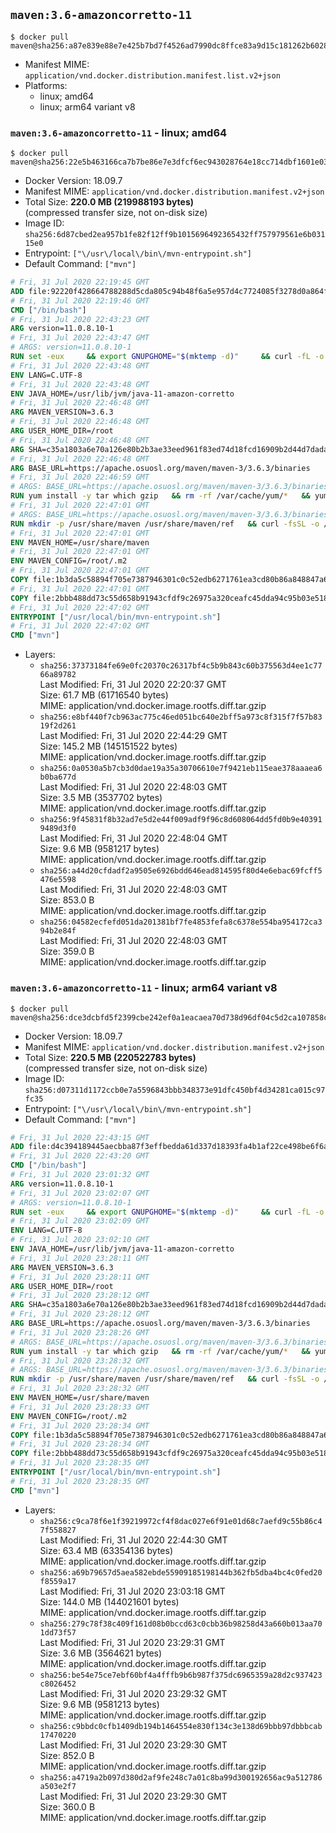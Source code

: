 ## `maven:3.6-amazoncorretto-11`

```console
$ docker pull maven@sha256:a87e839e88e7e425b7bd7f4526ad7990dc8ffce83a9d15c181262b602812cc40
```

-	Manifest MIME: `application/vnd.docker.distribution.manifest.list.v2+json`
-	Platforms:
	-	linux; amd64
	-	linux; arm64 variant v8

### `maven:3.6-amazoncorretto-11` - linux; amd64

```console
$ docker pull maven@sha256:22e5b463166ca7b7be86e7e3dfcf6ec943028764e18cc714dbf1601e03291a6d
```

-	Docker Version: 18.09.7
-	Manifest MIME: `application/vnd.docker.distribution.manifest.v2+json`
-	Total Size: **220.0 MB (219988193 bytes)**  
	(compressed transfer size, not on-disk size)
-	Image ID: `sha256:6d87cbed2ea957b1fe82f12ff9b1015696492365432ff757979561e6b03115e0`
-	Entrypoint: `["\/usr\/local\/bin\/mvn-entrypoint.sh"]`
-	Default Command: `["mvn"]`

```dockerfile
# Fri, 31 Jul 2020 22:19:45 GMT
ADD file:92220f428664788288d5cda805c94b48f6a5e957d4c7724085f3278d0a864f6d in / 
# Fri, 31 Jul 2020 22:19:46 GMT
CMD ["/bin/bash"]
# Fri, 31 Jul 2020 22:43:23 GMT
ARG version=11.0.8.10-1
# Fri, 31 Jul 2020 22:43:47 GMT
# ARGS: version=11.0.8.10-1
RUN set -eux     && export GNUPGHOME="$(mktemp -d)"     && curl -fL -o corretto.key https://yum.corretto.aws/corretto.key     && gpg --batch --import corretto.key     && gpg --batch --export --armor '6DC3636DAE534049C8B94623A122542AB04F24E3' > corretto.key     && rpm --import corretto.key     && rm -r "$GNUPGHOME" corretto.key     && curl -fL -o /etc/yum.repos.d/corretto.repo https://yum.corretto.aws/corretto.repo     && grep -q '^gpgcheck=1' /etc/yum.repos.d/corretto.repo     && yum install -y java-11-amazon-corretto-devel-$version     && (find /usr/lib/jvm/java-11-amazon-corretto -name src.zip -delete || true)     && yum install -y fontconfig     && yum clean all
# Fri, 31 Jul 2020 22:43:48 GMT
ENV LANG=C.UTF-8
# Fri, 31 Jul 2020 22:43:48 GMT
ENV JAVA_HOME=/usr/lib/jvm/java-11-amazon-corretto
# Fri, 31 Jul 2020 22:46:48 GMT
ARG MAVEN_VERSION=3.6.3
# Fri, 31 Jul 2020 22:46:48 GMT
ARG USER_HOME_DIR=/root
# Fri, 31 Jul 2020 22:46:48 GMT
ARG SHA=c35a1803a6e70a126e80b2b3ae33eed961f83ed74d18fcd16909b2d44d7dada3203f1ffe726c17ef8dcca2dcaa9fca676987befeadc9b9f759967a8cb77181c0
# Fri, 31 Jul 2020 22:46:48 GMT
ARG BASE_URL=https://apache.osuosl.org/maven/maven-3/3.6.3/binaries
# Fri, 31 Jul 2020 22:46:59 GMT
# ARGS: BASE_URL=https://apache.osuosl.org/maven/maven-3/3.6.3/binaries MAVEN_VERSION=3.6.3 SHA=c35a1803a6e70a126e80b2b3ae33eed961f83ed74d18fcd16909b2d44d7dada3203f1ffe726c17ef8dcca2dcaa9fca676987befeadc9b9f759967a8cb77181c0 USER_HOME_DIR=/root
RUN yum install -y tar which gzip   && rm -rf /var/cache/yum/*   && yum clean all
# Fri, 31 Jul 2020 22:47:01 GMT
# ARGS: BASE_URL=https://apache.osuosl.org/maven/maven-3/3.6.3/binaries MAVEN_VERSION=3.6.3 SHA=c35a1803a6e70a126e80b2b3ae33eed961f83ed74d18fcd16909b2d44d7dada3203f1ffe726c17ef8dcca2dcaa9fca676987befeadc9b9f759967a8cb77181c0 USER_HOME_DIR=/root
RUN mkdir -p /usr/share/maven /usr/share/maven/ref   && curl -fsSL -o /tmp/apache-maven.tar.gz ${BASE_URL}/apache-maven-${MAVEN_VERSION}-bin.tar.gz   && echo "${SHA}  /tmp/apache-maven.tar.gz" | sha512sum -c -   && tar -xzf /tmp/apache-maven.tar.gz -C /usr/share/maven --strip-components=1   && rm -f /tmp/apache-maven.tar.gz   && ln -s /usr/share/maven/bin/mvn /usr/bin/mvn
# Fri, 31 Jul 2020 22:47:01 GMT
ENV MAVEN_HOME=/usr/share/maven
# Fri, 31 Jul 2020 22:47:01 GMT
ENV MAVEN_CONFIG=/root/.m2
# Fri, 31 Jul 2020 22:47:01 GMT
COPY file:1b3da5c58894f705e7387946301c0c52edb6271761ea3cd80b86a848847a64cd in /usr/local/bin/mvn-entrypoint.sh 
# Fri, 31 Jul 2020 22:47:01 GMT
COPY file:2bbb488dd73c55d658b91943cfdf9c26975a320ceafc45dda94c95b03e518ad3 in /usr/share/maven/ref/ 
# Fri, 31 Jul 2020 22:47:02 GMT
ENTRYPOINT ["/usr/local/bin/mvn-entrypoint.sh"]
# Fri, 31 Jul 2020 22:47:02 GMT
CMD ["mvn"]
```

-	Layers:
	-	`sha256:37373184fe69e0fc20370c26317bf4c5b9b843c60b375563d4ee1c7766a89782`  
		Last Modified: Fri, 31 Jul 2020 22:20:37 GMT  
		Size: 61.7 MB (61716540 bytes)  
		MIME: application/vnd.docker.image.rootfs.diff.tar.gzip
	-	`sha256:e8bf440f7cb963ac775c46ed051bc640e2bff5a973c8f315f7f57b8319f2d261`  
		Last Modified: Fri, 31 Jul 2020 22:44:29 GMT  
		Size: 145.2 MB (145151522 bytes)  
		MIME: application/vnd.docker.image.rootfs.diff.tar.gzip
	-	`sha256:0a0530a5b7cb3d0dae19a35a30706610e7f9421eb115eae378aaaea6b0ba677d`  
		Last Modified: Fri, 31 Jul 2020 22:48:03 GMT  
		Size: 3.5 MB (3537702 bytes)  
		MIME: application/vnd.docker.image.rootfs.diff.tar.gzip
	-	`sha256:9f45831f8b32ad7e5d2e44f009adf9f96c8d608064dd5fd0b9e403919489d3f0`  
		Last Modified: Fri, 31 Jul 2020 22:48:04 GMT  
		Size: 9.6 MB (9581217 bytes)  
		MIME: application/vnd.docker.image.rootfs.diff.tar.gzip
	-	`sha256:a44d20cfdadf2a9505e6926bdd646ead814595f80d4e6ebac69fcff5476e5598`  
		Last Modified: Fri, 31 Jul 2020 22:48:03 GMT  
		Size: 853.0 B  
		MIME: application/vnd.docker.image.rootfs.diff.tar.gzip
	-	`sha256:04582ecfefd051da201381bf7fe4853fefa8c6378e554ba954172ca394b2e84f`  
		Last Modified: Fri, 31 Jul 2020 22:48:03 GMT  
		Size: 359.0 B  
		MIME: application/vnd.docker.image.rootfs.diff.tar.gzip

### `maven:3.6-amazoncorretto-11` - linux; arm64 variant v8

```console
$ docker pull maven@sha256:dce3dcbfd5f2399cbe242ef0a1eacaea70d738d96df04c5d2ca107858c7e2ba3
```

-	Docker Version: 18.09.7
-	Manifest MIME: `application/vnd.docker.distribution.manifest.v2+json`
-	Total Size: **220.5 MB (220522783 bytes)**  
	(compressed transfer size, not on-disk size)
-	Image ID: `sha256:d07311d1172ccb0e7a5596843bbb348373e91dfc450bf4d34281ca015c97fc35`
-	Entrypoint: `["\/usr\/local\/bin\/mvn-entrypoint.sh"]`
-	Default Command: `["mvn"]`

```dockerfile
# Fri, 31 Jul 2020 22:43:15 GMT
ADD file:d4c394189445aecbba87f3effbedda61d337d18393fa4b1af22ce498be6f6af0 in / 
# Fri, 31 Jul 2020 22:43:20 GMT
CMD ["/bin/bash"]
# Fri, 31 Jul 2020 23:01:32 GMT
ARG version=11.0.8.10-1
# Fri, 31 Jul 2020 23:02:07 GMT
# ARGS: version=11.0.8.10-1
RUN set -eux     && export GNUPGHOME="$(mktemp -d)"     && curl -fL -o corretto.key https://yum.corretto.aws/corretto.key     && gpg --batch --import corretto.key     && gpg --batch --export --armor '6DC3636DAE534049C8B94623A122542AB04F24E3' > corretto.key     && rpm --import corretto.key     && rm -r "$GNUPGHOME" corretto.key     && curl -fL -o /etc/yum.repos.d/corretto.repo https://yum.corretto.aws/corretto.repo     && grep -q '^gpgcheck=1' /etc/yum.repos.d/corretto.repo     && yum install -y java-11-amazon-corretto-devel-$version     && (find /usr/lib/jvm/java-11-amazon-corretto -name src.zip -delete || true)     && yum install -y fontconfig     && yum clean all
# Fri, 31 Jul 2020 23:02:09 GMT
ENV LANG=C.UTF-8
# Fri, 31 Jul 2020 23:02:10 GMT
ENV JAVA_HOME=/usr/lib/jvm/java-11-amazon-corretto
# Fri, 31 Jul 2020 23:28:11 GMT
ARG MAVEN_VERSION=3.6.3
# Fri, 31 Jul 2020 23:28:11 GMT
ARG USER_HOME_DIR=/root
# Fri, 31 Jul 2020 23:28:12 GMT
ARG SHA=c35a1803a6e70a126e80b2b3ae33eed961f83ed74d18fcd16909b2d44d7dada3203f1ffe726c17ef8dcca2dcaa9fca676987befeadc9b9f759967a8cb77181c0
# Fri, 31 Jul 2020 23:28:12 GMT
ARG BASE_URL=https://apache.osuosl.org/maven/maven-3/3.6.3/binaries
# Fri, 31 Jul 2020 23:28:26 GMT
# ARGS: BASE_URL=https://apache.osuosl.org/maven/maven-3/3.6.3/binaries MAVEN_VERSION=3.6.3 SHA=c35a1803a6e70a126e80b2b3ae33eed961f83ed74d18fcd16909b2d44d7dada3203f1ffe726c17ef8dcca2dcaa9fca676987befeadc9b9f759967a8cb77181c0 USER_HOME_DIR=/root
RUN yum install -y tar which gzip   && rm -rf /var/cache/yum/*   && yum clean all
# Fri, 31 Jul 2020 23:28:32 GMT
# ARGS: BASE_URL=https://apache.osuosl.org/maven/maven-3/3.6.3/binaries MAVEN_VERSION=3.6.3 SHA=c35a1803a6e70a126e80b2b3ae33eed961f83ed74d18fcd16909b2d44d7dada3203f1ffe726c17ef8dcca2dcaa9fca676987befeadc9b9f759967a8cb77181c0 USER_HOME_DIR=/root
RUN mkdir -p /usr/share/maven /usr/share/maven/ref   && curl -fsSL -o /tmp/apache-maven.tar.gz ${BASE_URL}/apache-maven-${MAVEN_VERSION}-bin.tar.gz   && echo "${SHA}  /tmp/apache-maven.tar.gz" | sha512sum -c -   && tar -xzf /tmp/apache-maven.tar.gz -C /usr/share/maven --strip-components=1   && rm -f /tmp/apache-maven.tar.gz   && ln -s /usr/share/maven/bin/mvn /usr/bin/mvn
# Fri, 31 Jul 2020 23:28:32 GMT
ENV MAVEN_HOME=/usr/share/maven
# Fri, 31 Jul 2020 23:28:33 GMT
ENV MAVEN_CONFIG=/root/.m2
# Fri, 31 Jul 2020 23:28:34 GMT
COPY file:1b3da5c58894f705e7387946301c0c52edb6271761ea3cd80b86a848847a64cd in /usr/local/bin/mvn-entrypoint.sh 
# Fri, 31 Jul 2020 23:28:34 GMT
COPY file:2bbb488dd73c55d658b91943cfdf9c26975a320ceafc45dda94c95b03e518ad3 in /usr/share/maven/ref/ 
# Fri, 31 Jul 2020 23:28:35 GMT
ENTRYPOINT ["/usr/local/bin/mvn-entrypoint.sh"]
# Fri, 31 Jul 2020 23:28:35 GMT
CMD ["mvn"]
```

-	Layers:
	-	`sha256:c9ca78f6e1f39219972cf4f8dac027e6f91e01d68c7aefd9c55b86c47f558827`  
		Last Modified: Fri, 31 Jul 2020 22:44:30 GMT  
		Size: 63.4 MB (63354136 bytes)  
		MIME: application/vnd.docker.image.rootfs.diff.tar.gzip
	-	`sha256:a69b79657d5aea582ebde55909185198144b362fb5dba4bc4c0fed20f8559a17`  
		Last Modified: Fri, 31 Jul 2020 23:03:18 GMT  
		Size: 144.0 MB (144021601 bytes)  
		MIME: application/vnd.docker.image.rootfs.diff.tar.gzip
	-	`sha256:279c78f38c409f161d08b0bccd63c0cbb36b98258d43a660b013aa701dd73f57`  
		Last Modified: Fri, 31 Jul 2020 23:29:31 GMT  
		Size: 3.6 MB (3564621 bytes)  
		MIME: application/vnd.docker.image.rootfs.diff.tar.gzip
	-	`sha256:be54e75ce7ebf60bf4a4fffb9b6b987f375dc6965359a28d2c937423c8026452`  
		Last Modified: Fri, 31 Jul 2020 23:29:32 GMT  
		Size: 9.6 MB (9581213 bytes)  
		MIME: application/vnd.docker.image.rootfs.diff.tar.gzip
	-	`sha256:c9bbdc0cfb1409db194b1464554e830f134c3e138d69bbb97dbbbcab17470220`  
		Last Modified: Fri, 31 Jul 2020 23:29:30 GMT  
		Size: 852.0 B  
		MIME: application/vnd.docker.image.rootfs.diff.tar.gzip
	-	`sha256:a4719a2b097d380d2af9fe248c7a01c8ba99d300192656ac9a512786a503e2f7`  
		Last Modified: Fri, 31 Jul 2020 23:29:30 GMT  
		Size: 360.0 B  
		MIME: application/vnd.docker.image.rootfs.diff.tar.gzip

